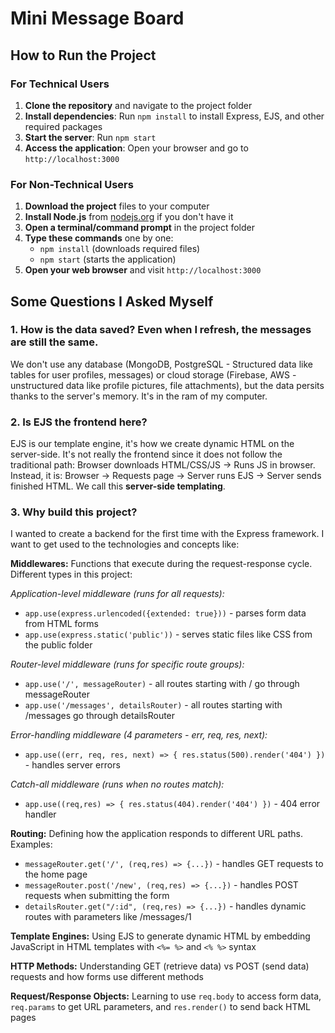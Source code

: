 # Mini Message Board

## How to Run the Project

### For Technical Users
1. **Clone the repository** and navigate to the project folder
2. **Install dependencies**: Run `npm install` to install Express, EJS, and other required packages
3. **Start the server**: Run `npm start`
4. **Access the application**: Open your browser and go to `http://localhost:3000`

### For Non-Technical Users
1. **Download the project** files to your computer
2. **Install Node.js** from [nodejs.org](https://nodejs.org) if you don't have it
3. **Open a terminal/command prompt** in the project folder
4. **Type these commands** one by one:
   - `npm install` (downloads required files)
   - `npm start` (starts the application)
5. **Open your web browser** and visit `http://localhost:3000`

## Some Questions I Asked Myself

### 1. How is the data saved? Even when I refresh, the messages are still the same.

We don't use any database (MongoDB, PostgreSQL - Structured data like tables for user profiles, messages) or cloud storage (Firebase, AWS - unstructured data like profile pictures, file attachments), but the data persits thanks to the server's memory. It's in the ram of my computer.

### 2. Is EJS the frontend here? 

EJS is our template engine, it's how we create dynamic HTML on the server-side. It's not really the frontend since it does not follow the traditional path: Browser downloads HTML/CSS/JS -> Runs JS in browser. Instead, it is: Browser -> Requests page -> Server runs EJS -> Server sends finished HTML. We call this **server-side templating**.

### 3. Why build this project?

I wanted to create a backend for the first time with the Express framework. I want to get used to the technologies and concepts like:

**Middlewares:** Functions that execute during the request-response cycle. Different types in this project:

*Application-level middleware (runs for all requests):*
- `app.use(express.urlencoded({extended: true}))` - parses form data from HTML forms
- `app.use(express.static('public'))` - serves static files like CSS from the public folder

*Router-level middleware (runs for specific route groups):*
- `app.use('/', messageRouter)` - all routes starting with / go through messageRouter
- `app.use('/messages', detailsRouter)` - all routes starting with /messages go through detailsRouter

*Error-handling middleware (4 parameters - err, req, res, next):*
- `app.use((err, req, res, next) => { res.status(500).render('404') })` - handles server errors

*Catch-all middleware (runs when no routes match):*
- `app.use((req,res) => { res.status(404).render('404') })` - 404 error handler

**Routing:** Defining how the application responds to different URL paths. Examples:
- `messageRouter.get('/', (req,res) => {...})` - handles GET requests to the home page
- `messageRouter.post('/new', (req,res) => {...})` - handles POST requests when submitting the form
- `detailsRouter.get("/:id", (req,res) => {...})` - handles dynamic routes with parameters like /messages/1

**Template Engines:** Using EJS to generate dynamic HTML by embedding JavaScript in HTML templates with `<%= %>` and `<% %>` syntax

**HTTP Methods:** Understanding GET (retrieve data) vs POST (send data) requests and how forms use different methods

**Request/Response Objects:** Learning to use `req.body` to access form data, `req.params` to get URL parameters, and `res.render()` to send back HTML pages